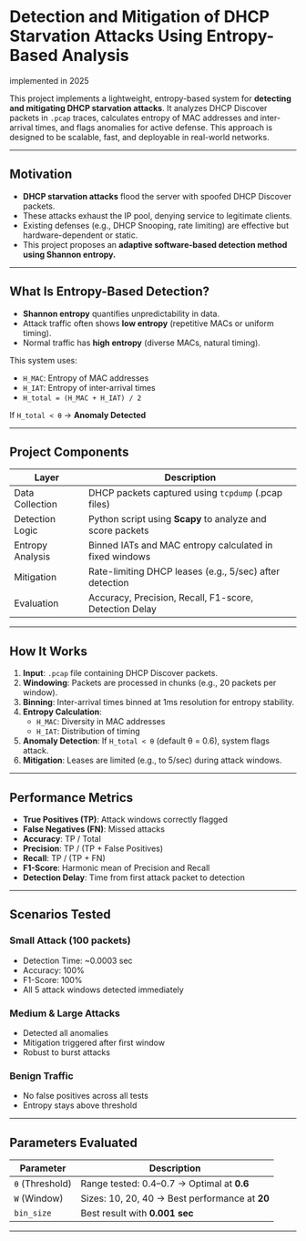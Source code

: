 # Detection and Mitigation of DHCP Starvation Attacks Using Entropy-Based Analysis
implemented in 2025

This project implements a lightweight, entropy-based system for **detecting and mitigating DHCP starvation attacks**. It analyzes DHCP Discover packets in `.pcap` traces, calculates entropy of MAC addresses and inter-arrival times, and flags anomalies for active defense. This approach is designed to be scalable, fast, and deployable in real-world networks.

---

##  Motivation

- **DHCP starvation attacks** flood the server with spoofed DHCP Discover packets.
- These attacks exhaust the IP pool, denying service to legitimate clients.
- Existing defenses (e.g., DHCP Snooping, rate limiting) are effective but hardware-dependent or static.
- This project proposes an **adaptive software-based detection method using Shannon entropy.**

---

##  What Is Entropy-Based Detection?

- **Shannon entropy** quantifies unpredictability in data.
- Attack traffic often shows **low entropy** (repetitive MACs or uniform timing).
- Normal traffic has **high entropy** (diverse MACs, natural timing).

This system uses:
- `H_MAC`: Entropy of MAC addresses
- `H_IAT`: Entropy of inter-arrival times
- `H_total = (H_MAC + H_IAT) / 2`

If `H_total < θ` → **Anomaly Detected**

---

##  Project Components

| Layer            | Description                                                  |
|------------------|--------------------------------------------------------------|
| Data Collection  | DHCP packets captured using `tcpdump` (.pcap files)          |
| Detection Logic  | Python script using **Scapy** to analyze and score packets   |
| Entropy Analysis | Binned IATs and MAC entropy calculated in fixed windows      |
| Mitigation       | Rate-limiting DHCP leases (e.g., 5/sec) after detection       |
| Evaluation       | Accuracy, Precision, Recall, F1-score, Detection Delay        |

---

##  How It Works

1. **Input**: `.pcap` file containing DHCP Discover packets.
2. **Windowing**: Packets are processed in chunks (e.g., 20 packets per window).
3. **Binning**: Inter-arrival times binned at 1ms resolution for entropy stability.
4. **Entropy Calculation**:
   - `H_MAC`: Diversity in MAC addresses
   - `H_IAT`: Distribution of timing
5. **Anomaly Detection**: If `H_total < θ` (default θ = 0.6), system flags attack.
6. **Mitigation**: Leases are limited (e.g., to 5/sec) during attack windows.

---

##  Performance Metrics

- **True Positives (TP)**: Attack windows correctly flagged
- **False Negatives (FN)**: Missed attacks
- **Accuracy**: TP / Total
- **Precision**: TP / (TP + False Positives)
- **Recall**: TP / (TP + FN)
- **F1-Score**: Harmonic mean of Precision and Recall
- **Detection Delay**: Time from first attack packet to detection

---

##  Scenarios Tested

###  Small Attack (100 packets)

- Detection Time: ~0.0003 sec
- Accuracy: 100%
- F1-Score: 100%
- All 5 attack windows detected immediately

###  Medium & Large Attacks

- Detected all anomalies
- Mitigation triggered after first window
- Robust to burst attacks

###  Benign Traffic

- No false positives across all tests
- Entropy stays above threshold

---

##  Parameters Evaluated

| Parameter       | Description                                   |
|----------------|-----------------------------------------------|
| `θ` (Threshold) | Range tested: 0.4–0.7 → Optimal at **0.6**     |
| `W` (Window)    | Sizes: 10, 20, 40 → Best performance at **20** |
| `bin_size`      | Best result with **0.001 sec**                |

---

